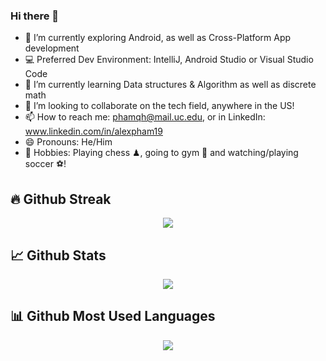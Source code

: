 ### Hi there 👋
- 🔭 I’m currently exploring Android, as well as Cross-Platform App development
- 💻 Preferred Dev Environment: IntelliJ, Android Studio or Visual Studio Code
- 🌱 I’m currently learning Data structures & Algorithm as well as discrete math
- 👯 I’m looking to collaborate on the tech field, anywhere in the US!
- 📫 How to reach me: phamqh@mail.uc.edu, or in LinkedIn: www.linkedin.com/in/alexpham19
- 😄 Pronouns: He/Him
- 🤗 Hobbies: Playing chess ♟, going to gym 💪 and watching/playing soccer ⚽!

## 🔥 Github Streak

<div align="center">
  <a href="https://git.io/streak-stats" align="center">
    <img align="center" src="http://github-readme-streak-stats.herokuapp.com?user=AlexPham19&theme=elegant&date_format=M%20j%5B%2C%20Y%5D&fire=EF6030&ring=EF6030&dates=EF6030&sideLabels=F7DE32&currStreakNum=FFFFFF&currStreakLabel=FFFFFF&sideNums=FFFFFF&background=09131B" />
  </a>
</div>
  
## 📈 Github Stats

<div align="center">
  <a href="https://git.io/streak-stats" align="center">
    <img align="center" src="https://github-readme-stats.vercel.app/api?username=AlexPham19&show_icons=true&theme=codeSTACKr&count_private=true&include_all_commits=true" />
  </a>
</div>
  
## 📊 Github Most Used Languages

<div align="center">
  <a href="https://github.com/anuraghazra/github-readme-stats" align="center">
    <img align="center" src="https://github-readme-stats.vercel.app/api/top-langs/?username=AlexPham19&theme=codeSTACKr&langs_count=8"/>
  </a>
</div>
